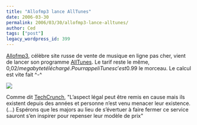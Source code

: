 ```yaml
---
title: "Allofmp3 lance AllTunes"
date: 2006-03-30
permalink: 2006/03/30/allofmp3-lance-alltunes/
author: Ced
tags: ["post"]
legacy_wordpress_id: 399
---
```


<a href="http://www.allofmp3.com/" hreflang="fr">Allofmp3</a>, célèbre site russe de vente de musique en ligne pas cher, vient de lancer son programme <a href="http://www.alltunes.com/" hreflang="fr">AllTunes</a>. Le tarif reste le même, 0,02$/megabyte téléchargé. Pour rappel iTunes c'est 0.99$ le morceau. Le calcul est vite fait ^-^

<a href="http://www.alltunes.com" hreflang="fr"><img src="https://64k.be/wp-content/uploads/2006/musique/alltunes-screen1.jpg" /></a>

<!-- excerpt -->

Comme dit <a href="http://feeds.feedburner.com/francaistechcrunch?m=115" hreflang="fr">TechCrunch</a>, "L’aspect légal peut être remis en cause mais ils existent depuis des années et personne n’est venu menacer leur existence. (...) Espérons que les majors au lieu de s’évertuer à faire fermer ce service sauront s’en inspirer pour repenser leur modèle de prix"
